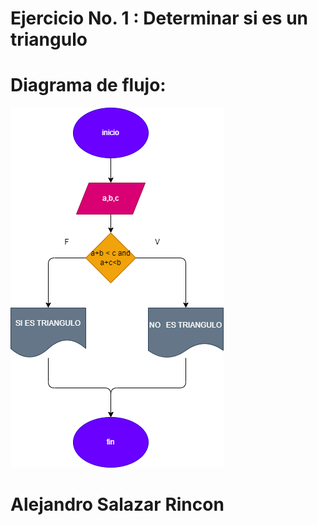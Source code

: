 # Ejercicio No. 1 : Determinar si es un triangulo

# Diagrama de flujo:
![Diagrama de flujo](driagrama.png "diagrama de flujo")

# Alejandro Salazar Rincon